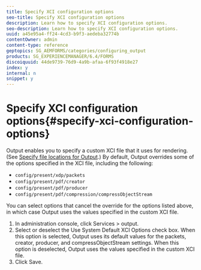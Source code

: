 ```yaml
---
title: Specify XCI configuration options
seo-title: Specify XCI configuration options
description: Learn how to specify XCI configuration options.
seo-description: Learn how to specify XCI configuration options.
uuid: a45e95a4-ff24-4cd3-b9f3-aedeba32774b
contentOwner: admin
content-type: reference
geptopics: SG_AEMFORMS/categories/configuring_output
products: SG_EXPERIENCEMANAGER/6.4/FORMS
discoiquuid: 44de9739-76d9-4a9b-afaa-6f93f4918e27
index: y
internal: n
snippet: y
---
```


# Specify XCI configuration options{#specify-xci-configuration-options}

Output enables you to specify a custom XCI file that it uses for rendering. (See [Specify file locations for Output](../../../forms/using/admin-help/specify-file-locations-output.md#specify-file-locations-for-output).) By default, Output overrides some of the options specified in the XCI file, including the following:

* `config/present/xdp/packets`
* `config/present/pdf/creator`
* `config/present/pdf/producer`
* `config/present/pdf/compression/compressObjectStream`

You can select options that cancel the override for the options listed above, in which case Output uses the values specified in the custom XCI file.

1. In administration console, click Services &gt; output.
1. Select or deselect the Use System Default XCI Options check box. When this option is selected, Output uses its default values for the packets, creator, producer, and compressObjectStream settings. When this option is deselected, Output uses the values specified in the custom XCI file.
1. Click Save.


